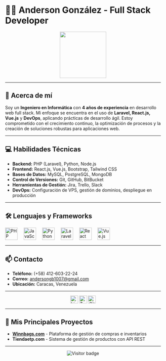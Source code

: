 # 👨‍💻 Anderson González - Full Stack Developer

<div align="center">
  <img height="150" src="https://camo.githubusercontent.com/62da68eb62b1e5f175f7d1f0191dd89a653d7908feb22d37d4a0ab07365d6791/68747470733a2f2f6d656469612e67697068792e636f6d2f6d656469612f4d3967624264396e6244724f5475314d71782f67697068792e676966"  />
</div>

---

## 🚀 Acerca de mí

Soy un **Ingeniero en Informática** con **4 años de experiencia** en desarrollo web full stack. Mi enfoque se encuentra en el uso de **Laravel, React.js, Vue.js** y **DevOps**, aplicando prácticas de desarrollo ágil. Estoy comprometido con el crecimiento continuo, la optimización de procesos y la creación de soluciones robustas para aplicaciones web.

---

## 💻 Habilidades Técnicas

- **Backend:** PHP (Laravel), Python, Node.js  
- **Frontend:** React.js, Vue.js, Bootstrap, Tailwind CSS  
- **Bases de Datos:** MySQL, PostgreSQL, MongoDB  
- **Control de Versiones:** Git, GitHub, BitBucket  
- **Herramientas de Gestión:** Jira, Trello, Slack  
- **DevOps:** Configuración de VPS, gestión de dominios, despliegue en producción

---

## 🛠️ Lenguajes y Frameworks

<div align="left">
  <img src="https://cdn.jsdelivr.net/gh/devicons/devicon/icons/php/php-plain.svg" height="40" alt="PHP logo"  />
  <img width="12" />
  <img src="https://cdn.jsdelivr.net/gh/devicons/devicon/icons/javascript/javascript-plain.svg" height="40" alt="JavaScript logo"  />
  <img width="12" />
  <img src="https://cdn.jsdelivr.net/gh/devicons/devicon/icons/python/python-original.svg" height="40" alt="Python logo"  />
  <img width="12" />
  <img src="https://cdn.jsdelivr.net/gh/devicons/devicon/icons/laravel/laravel-plain-wordmark.svg" height="40" alt="Laravel logo"  />
  <img width="12" />
  <img src="https://cdn.jsdelivr.net/gh/devicons/devicon/icons/react/react-original.svg" height="40" alt="React logo"  />
  <img width="12" />
  <img src="https://cdn.jsdelivr.net/gh/devicons/devicon/icons/vuejs/vuejs-original-wordmark.svg" height="40" alt="Vue.js logo"  />
</div>

---

## 📫 Contacto

- **Teléfono:** (+58) 412-603-22-24  
- **Correo:** andersongb1007@gmail.com  
- **Ubicación:** Caracas, Venezuela  

---

<div align="center">
  <img src="https://img.shields.io/static/v1?message=LinkedIn&logo=linkedin&label=&color=0077B5&logoColor=white&labelColor=&style=for-the-badge" height="25" alt="LinkedIn logo"  />
  <img src="https://img.shields.io/static/v1?message=Twitter&logo=twitter&label=&color=1DA1F2&logoColor=white&labelColor=&style=for-the-badge" height="25" alt="Twitter logo"  />
  <img src="https://img.shields.io/static/v1?message=Portfolio&logo=github&label=&color=000000&logoColor=white&labelColor=&style=for-the-badge" height="25" alt="GitHub logo"  />
</div>

---

## 🌟 Mis Principales Proyectos

- **[Winnbags.com](https://winnbags.com)** - Plataforma de gestión de compras e inventarios  
- **Tiendaetp.com** - Sistema de gestión de productos con API REST  

---

<div align="center">
  <img src="https://visitor-badge.laobi.icu/badge?page_id=AndersonGonzalezCV" alt="Visitor badge" />
</div>
